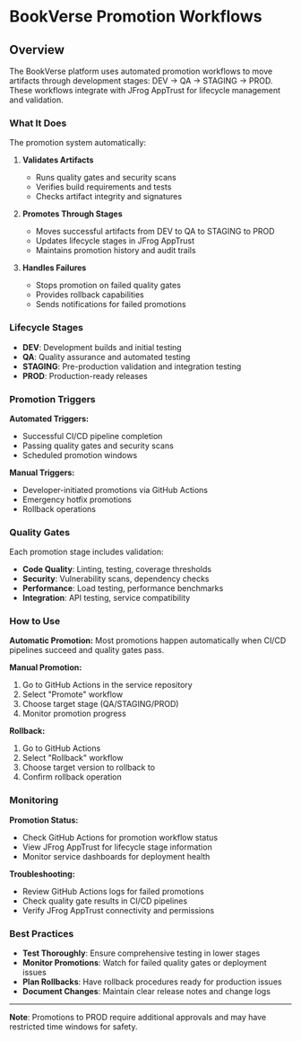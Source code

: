 # BookVerse Promotion Workflows

## Overview

The BookVerse platform uses automated promotion workflows to move artifacts through development stages: DEV → QA → STAGING → PROD. These workflows integrate with JFrog AppTrust for lifecycle management and validation.

### What It Does

The promotion system automatically:

1. **Validates Artifacts**
   - Runs quality gates and security scans
   - Verifies build requirements and tests
   - Checks artifact integrity and signatures

2. **Promotes Through Stages**
   - Moves successful artifacts from DEV to QA to STAGING to PROD
   - Updates lifecycle stages in JFrog AppTrust
   - Maintains promotion history and audit trails

3. **Handles Failures**
   - Stops promotion on failed quality gates
   - Provides rollback capabilities
   - Sends notifications for failed promotions

### Lifecycle Stages

- **DEV**: Development builds and initial testing
- **QA**: Quality assurance and automated testing
- **STAGING**: Pre-production validation and integration testing
- **PROD**: Production-ready releases

### Promotion Triggers

**Automated Triggers:**
- Successful CI/CD pipeline completion
- Passing quality gates and security scans
- Scheduled promotion windows

**Manual Triggers:**
- Developer-initiated promotions via GitHub Actions
- Emergency hotfix promotions
- Rollback operations

### Quality Gates

Each promotion stage includes validation:

- **Code Quality**: Linting, testing, coverage thresholds
- **Security**: Vulnerability scans, dependency checks
- **Performance**: Load testing, performance benchmarks
- **Integration**: API testing, service compatibility

### How to Use

**Automatic Promotion:**
Most promotions happen automatically when CI/CD pipelines succeed and quality gates pass.

**Manual Promotion:**
1. Go to GitHub Actions in the service repository
2. Select "Promote" workflow
3. Choose target stage (QA/STAGING/PROD)
4. Monitor promotion progress

**Rollback:**
1. Go to GitHub Actions
2. Select "Rollback" workflow
3. Choose target version to rollback to
4. Confirm rollback operation

### Monitoring

**Promotion Status:**
- Check GitHub Actions for promotion workflow status
- View JFrog AppTrust for lifecycle stage information
- Monitor service dashboards for deployment health

**Troubleshooting:**
- Review GitHub Actions logs for failed promotions
- Check quality gate results in CI/CD pipelines
- Verify JFrog AppTrust connectivity and permissions

### Best Practices

- **Test Thoroughly**: Ensure comprehensive testing in lower stages
- **Monitor Promotions**: Watch for failed quality gates or deployment issues
- **Plan Rollbacks**: Have rollback procedures ready for production issues
- **Document Changes**: Maintain clear release notes and change logs

---

**Note**: Promotions to PROD require additional approvals and may have restricted time windows for safety.
